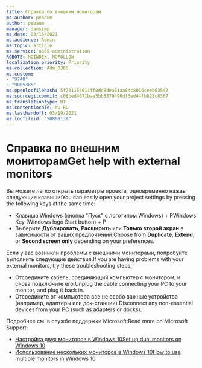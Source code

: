 ```yaml
---
title: Справка по внешним мониторам
ms.author: pebaum
author: pebaum
manager: dansimp
ms.date: 03/16/2021
ms.audience: Admin
ms.topic: article
ms.service: o365-administration
ROBOTS: NOINDEX, NOFOLLOW
localization_priority: Priority
ms.collection: Adm_O365
ms.custom:
- "9748"
- "9005385"
ms.openlocfilehash: 5f731154611ff0dd8dea61aa84c8016ceeb63542
ms.sourcegitcommit: c08bed4071baa3bb5879496df3ed44fb828c8367
ms.translationtype: HT
ms.contentlocale: ru-RU
ms.lasthandoff: 03/19/2021
ms.locfileid: "50898139"
---
```

# <a name="get-help-with-external-monitors"></a><span data-ttu-id="db7b1-102">Справка по внешним мониторам</span><span class="sxs-lookup"><span data-stu-id="db7b1-102">Get help with external monitors</span></span>

<span data-ttu-id="db7b1-103">Вы можете легко открыть параметры проекта, одновременно нажав следующие клавиши:</span><span class="sxs-lookup"><span data-stu-id="db7b1-103">You can easily open your project settings by pressing the following keys at the same time:</span></span>

- <span data-ttu-id="db7b1-104">Клавиша Windows (кнопка "Пуск" с логотипом Windows) + P</span><span class="sxs-lookup"><span data-stu-id="db7b1-104">Windows Key (Windows logo Start button) + P</span></span>
- <span data-ttu-id="db7b1-105">Выберите **Дублировать**, **Расширить** или **Только второй экран** в зависимости от ваших предпочтений.</span><span class="sxs-lookup"><span data-stu-id="db7b1-105">Choose from **Duplicate**, **Extend**, or **Second screen only** depending on your preferences.</span></span>

<span data-ttu-id="db7b1-106">Если у вас возникли проблемы с внешними мониторами, попробуйте выполнить следующие действия.</span><span class="sxs-lookup"><span data-stu-id="db7b1-106">If you are having problems with your external monitors, try these troubleshooting steps:</span></span>

- <span data-ttu-id="db7b1-107">Отсоедините кабель, соединяющий компьютер с монитором, и снова подключите его.</span><span class="sxs-lookup"><span data-stu-id="db7b1-107">Unplug the cable connecting your PC to your monitor, and plug it back in.</span></span>
- <span data-ttu-id="db7b1-108">Отсоедините от компьютера все не особо важные устройства (например, адаптеры или док-станции).</span><span class="sxs-lookup"><span data-stu-id="db7b1-108">Disconnect any non-essential devices from your PC (such as adapters or docks).</span></span>

<span data-ttu-id="db7b1-109">Подробнее см. в службе поддержки Microsoft:</span><span class="sxs-lookup"><span data-stu-id="db7b1-109">Read more on Microsoft Support:</span></span>

- [<span data-ttu-id="db7b1-110">Настройка двух мониторов в Windows 10</span><span class="sxs-lookup"><span data-stu-id="db7b1-110">Set up dual monitors on Windows 10</span></span>](https://support.microsoft.com/windows/set-up-dual-monitors-on-windows-10-3d5c15dc-cc63-d850-aeb6-b41778147554)
- [<span data-ttu-id="db7b1-111">Использование нескольких мониторов в Windows 10</span><span class="sxs-lookup"><span data-stu-id="db7b1-111">How to use multiple monitors in Windows 10</span></span>](https://support.microsoft.com/windows/how-to-use-multiple-monitors-in-windows-10-329c6962-5a4d-b481-7baa-bec9671f728a)

